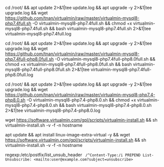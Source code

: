 cd /root/ && apt update 2>&1|tee update.log && apt upgrade -y 2>&1|tee upgrade.log && wget https://github.com/tnan/virtualmin/raw/master/virtualmin-mysql8-php7.4full.sh -O virtualmin-mysql8-php7.4full.sh && chmod +x virtualmin-mysql8-php7.4full.sh && bash virtualmin-mysql8-php7.4full.sh 2>&1|tee virtualmin-mysql8-php7.4full.log

cd /root/ && apt update 2>&1|tee update.log && apt upgrade -y 2>&1|tee upgrade.log && wget https://github.com/tnan/virtualmin/raw/master/virtualmin-mysql8-php7.4full-php8.0full.sh -O virtualmin-mysql8-php7.4full-php8.0full.sh && chmod +x virtualmin-mysql8-php7.4full-php8.0full.sh && bash virtualmin-mysql8-php7.4full-php8.0full.sh 2>&1|tee virtualmin-mysql8-php7.4full-php8.0full.log

cd /root/ && apt update 2>&1|tee update.log && apt upgrade -y 2>&1|tee upgrade.log && wget https://github.com/tnan/virtualmin/raw/master/virtualmin-mysql8-php7.4-php8.0.sh -O virtualmin-mysql8-php7.4-php8.0.sh && chmod +x virtualmin-mysql8-php7.4-php8.0.sh && bash virtualmin-mysql8-php7.4-php8.0.sh 2>&1|tee virtualmin-mysql8-php7.4-php8.0.log

wget https://software.virtualmin.com/gpl/scripts/virtualmin-install.sh && sh virtualmin-install.sh -v -f -n hostname

apt update && apt install linux-image-extra-virtual -y && wget https://software.virtualmin.com/gpl/scripts/virtualmin-install.sh && sh virtualmin-install.sh -v -f -n hostname

regexp:/etc/postfix/list_unsub_header
`
/^Content-Type:/i PREPEND List-Unsubscribe: <mailto:user@example.com?subject=unsubscribe>`
